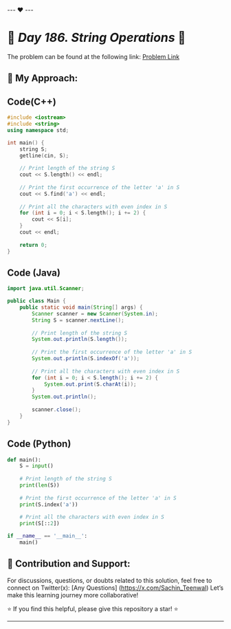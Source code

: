 --- ❤️ ---

# 🚀 _Day 186. String Operations_ 🧠


The problem can be found at the following link: [Problem Link](https://www.interviewbit.com/problems/string-operations/)

## 🎯 **My Approach:**


## Code(C++)
```cpp
#include <iostream>
#include <string>
using namespace std;

int main() {
    string S;
    getline(cin, S);
    
    // Print length of the string S
    cout << S.length() << endl;
    
    // Print the first occurrence of the letter 'a' in S
    cout << S.find('a') << endl;
    
    // Print all the characters with even index in S
    for (int i = 0; i < S.length(); i += 2) {
        cout << S[i];
    }
    cout << endl;
    
    return 0;
}
```

## Code (Java)

```java
import java.util.Scanner;

public class Main {
    public static void main(String[] args) {
        Scanner scanner = new Scanner(System.in);
        String S = scanner.nextLine();
        
        // Print length of the string S
        System.out.println(S.length());
        
        // Print the first occurrence of the letter 'a' in S
        System.out.println(S.indexOf('a'));
        
        // Print all the characters with even index in S
        for (int i = 0; i < S.length(); i += 2) {
            System.out.print(S.charAt(i));
        }
        System.out.println();
        
        scanner.close();
    }
}
```

## Code (Python)

```python
def main():
    S = input()
    
    # Print length of the string S
    print(len(S))
    
    # Print the first occurrence of the letter 'a' in S
    print(S.index('a'))
    
    # Print all the characters with even index in S
    print(S[::2])

if __name__ == '__main__':
    main()
```



## 🎯 **Contribution and Support:**

For discussions, questions, or doubts related to this solution, feel free to connect on Twitter(x): [Any Questions] (https://x.com/Sachin_Teenwal) Let’s make this learning journey more collaborative!

⭐ If you find this helpful, please give this repository a star! ⭐

---
